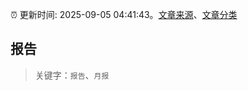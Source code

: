 :alarm_clock: 更新时间: 2025-09-05 04:41:43。[文章来源](/README.md)、[文章分类](/TAGS.md)

## 报告


> 关键字：`报告`、`月报`



